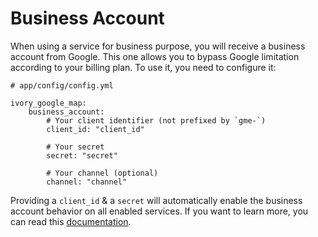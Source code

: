 # Business Account

When using a service for business purpose, you will receive a business account from Google. This one allows you to
bypass Google limitation according to your billing plan. To use it, you need to configure it:

```
# app/config/config.yml

ivory_google_map:
    business_account:
        # Your client identifier (not prefixed by `gme-`)
        client_id: "client_id"

        # Your secret
        secret: "secret"

        # Your channel (optional)
        channel: "channel"
```

Providing a `client_id` & a `secret` will automatically enable the business account behavior on all enabled services.
If you  want to learn more, you can read this
[documentation](http://github.com/egeloen/ivory-google-map/blob/master/doc/usage/services/business_account.md).

